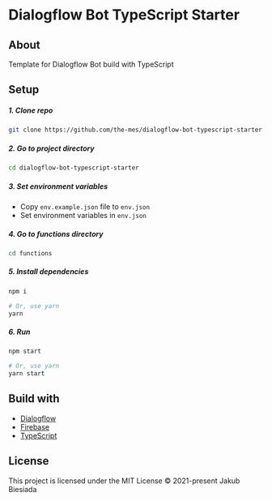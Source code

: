 # Dialogflow Bot TypeScript Starter

## About

Template for Dialogflow Bot build with TypeScript

## Setup

##### 1. Clone repo

```sh
git clone https://github.com/the-mes/dialogflow-bot-typescript-starter.git
```

##### 2. Go to project directory

```sh
cd dialogflow-bot-typescript-starter
```

##### 3. Set environment variables

- Copy `env.example.json` file to `env.json`
- Set environment variables in `env.json`

##### 4. Go to functions directory

```sh
cd functions
```

##### 5. Install dependencies

```sh
npm i

# Or, use yarn
yarn
```

##### 6. Run

```sh
npm start

# Or, use yarn
yarn start
```

## Build with

- [Dialogflow](https://dialogflow.com/)
- [Firebase](https://firebase.google.com/)
- [TypeScript](https://www.typescriptlang.org/)

## License

This project is licensed under the MIT License © 2021-present Jakub Biesiada
